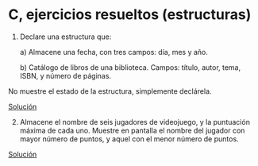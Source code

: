 # C, ejercicios resueltos (estructuras)

1. Declare una estructura que:

	a) Almacene una fecha, con tres campos: día, mes y año.

	b) Catálogo de libros de una biblioteca.
	   Campos: título, autor, tema, ISBN, y número de páginas.

No muestre el estado de la estructura, simplemente declárela.

[Solución](./estruct1.c)

2. Almacene el nombre de seis jugadores de videojuego, y la puntuación máxima
   de cada uno.
   Muestre en pantalla el nombre del jugador con mayor número de puntos, y aquel
   con el menor número de puntos.

[Solución](./estruct2.c)
